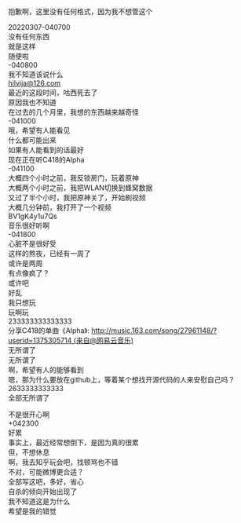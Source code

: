 抱歉啊，这里没有任何格式，因为我不想管这个        
        
20220307-040700        
没有任何东西        
就是这样        
随便啦        
-040800        
我不知道该说什么        
hilvija@126.com        
最近的这段时间，咕西死去了        
原因我也不知道        
在过去的几个月里，我想的东西越来越奇怪        
-041000        
哦，希望有人能看见        
什么都可能出来        
如果有人能看到的话最好        
现在正在听C418的Alpha        
-041100        
大概四个小时之前，我反锁房门，玩着原神        
大概两个小时之前，我把WLAN切换到蜂窝数据        
又过了半个小时，我把原神关了，开始刷视频        
大概几分钟前，我打开了一个视频        
BV1gK4y1u7Qs        
音乐很好听啊        
-041800        
心脏不是很好受        
这样的熬夜，已经有一周了        
或许是两周        
有点像疯了？        
或许吧        
好乱        
我只想玩      
玩啊玩      
233333333333333      
分享C418的单曲《Alpha》: http://music.163.com/song/27961148/?userid=1375305714 (来自@网易云音乐)      
无所谓了      
无所谓了      
啊，希望有人的能够看到      
嗯，那为什么要放在github上，等着某个想找开源代码的人来安慰自己吗？      
2633333333333      
全部无所谓了      
    
不是很开心啊    
+042300    
好累    
事实上，最近经常想倒下，是因为真的很累    
但，不想休息    
啊，我去知乎玩会吧，找顿骂也不错    
不对，可能微博更合适？    
全部写这吧，多好，省心  
自杀的倾向开始出现了  
我不知道这是为什么  
希望是我的错觉  
  